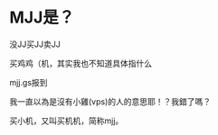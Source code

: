 # MJJ是？


没JJ买JJ卖JJ

买鸡鸡（机<img src="static/image/smiley/yct/022.gif" smilieid="42" border="0" alt="" />，其实我也不知道具体指什么<img id="aimg_euZjv" onclick="zoom(this, this.src, 0, 0, 0)" class="zoom" src="https://cdn.jsdelivr.net/gh/hishis/forum-master/public/images/patch.gif" onmouseover="img_onmouseoverfunc(this)" onload="thumbImg(this)" border="0" alt="" />

mjj.gs报到

我一直以為是沒有小雞(vps)的人的意思耶！？我錯了嗎？

买小机，又叫买机机，简称mjj。

